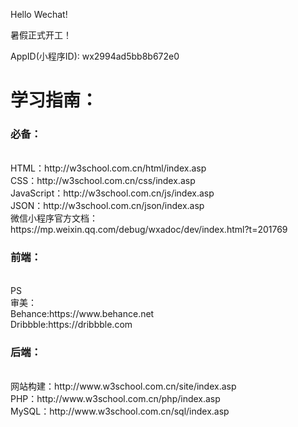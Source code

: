 Hello Wechat!

暑假正式开工！

AppID(小程序ID): wx2994ad5bb8b672e0


<h1>学习指南：</h1>

<h3>必备：</h3></br>
HTML：http://w3school.com.cn/html/index.asp</br>
CSS：http://w3school.com.cn/css/index.asp</br>
JavaScript：http://w3school.com.cn/js/index.asp</br>
JSON：http://w3school.com.cn/json/index.asp</br>
微信小程序官方文档：https://mp.weixin.qq.com/debug/wxadoc/dev/index.html?t=201769</br>

<h3>前端：</h3></br>
PS</br>
审美：</br>
Behance:https://www.behance.net</br>
Dribbble:https://dribbble.com</br>

<h3>后端：</h3></br>
网站构建：http://www.w3school.com.cn/site/index.asp</br>
PHP：http://www.w3school.com.cn/php/index.asp</br>
MySQL：http://www.w3school.com.cn/sql/index.asp</br>


